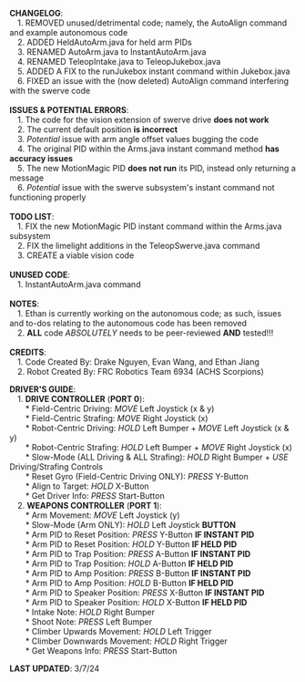 **CHANGELOG**:  <br> 
&ensp;&ensp;1. REMOVED unused/detrimental code; namely, the AutoAlign command and example autonomous code  <br> 
&ensp;&ensp;2. ADDED HeldAutoArm.java for held arm PIDs  <br> 
&ensp;&ensp;3. RENAMED AutoArm.java to InstantAutoArm.java  <br> 
&ensp;&ensp;4. RENAMED TeleopIntake.java to TeleopJukebox.java  <br> 
&ensp;&ensp;5. ADDED A FIX to the runJukebox instant command within Jukebox.java  <br> 
&ensp;&ensp;6. FIXED an issue with the (now deleted) AutoAlign command interfering with the swerve code  <br>   
**ISSUES & POTENTIAL ERRORS**:  <br> 
&ensp;&ensp;1. The code for the vision extension of swerve drive **does not work**  <br> 
&ensp;&ensp;2. The current default position **is incorrect**  <br> 
&ensp;&ensp;3. *Potential* issue with arm angle offset values bugging the code  <br> 
&ensp;&ensp;4. The original PID within the Arms.java instant command method **has accuracy issues**  <br> 
&ensp;&ensp;5. The new MotionMagic PID **does not run** its PID, instead only returning a message  <br> 
&ensp;&ensp;6. *Potential* issue with the swerve subsystem's instant command not functioning properly  <br>   
**TODO LIST**:  <br> 
&ensp;&ensp;1. FIX the new MotionMagic PID instant command within the Arms.java subsystem  <br> 
&ensp;&ensp;2. FIX the limelight additions in the TeleopSwerve.java command  <br> 
&ensp;&ensp;3. CREATE a viable vision code  <br>   
**UNUSED CODE**:  <br> 
&ensp;&ensp;1. InstantAutoArm.java command  <br>   
**NOTES**:  <br> 
&ensp;&ensp;1. Ethan is currently working on the autonomous code; as such, issues and to-dos relating to the autonomous code has been removed  <br> 
&ensp;&ensp;2. **ALL** code *ABSOLUTELY* needs to be peer-reviewed **AND** tested!!!  <br>   
**CREDITS**:  <br> 
&ensp;&ensp;1. Code Created By: Drake Nguyen, Evan Wang, and Ethan Jiang  <br> 
&ensp;&ensp;2. Robot Created By: FRC Robotics Team 6934 (ACHS Scorpions)  <br>   

**DRIVER'S GUIDE**:  <br> 
&ensp;&ensp;1. **DRIVE CONTROLLER** (**PORT 0**):  <br> 
&ensp;&ensp;&ensp;&ensp;* Field-Centric Driving: *MOVE* Left Joystick (x & y)  <br> 
&ensp;&ensp;&ensp;&ensp;* Field-Centric Strafing: *MOVE* Right Joystick (x)  <br> 
&ensp;&ensp;&ensp;&ensp;* Robot-Centric Driving: *HOLD* Left Bumper + *MOVE* Left Joystick (x & y)  <br> 
&ensp;&ensp;&ensp;&ensp;* Robot-Centric Strafing: *HOLD* Left Bumper + *MOVE* Right Joystick (x)  <br> 
&ensp;&ensp;&ensp;&ensp;* Slow-Mode (ALL Driving & ALL Strafing): *HOLD* Right Bumper + *USE* Driving/Strafing Controls  <br> 
&ensp;&ensp;&ensp;&ensp;* Reset Gyro (Field-Centric Driving ONLY): *PRESS* Y-Button  <br> 
&ensp;&ensp;&ensp;&ensp;* Align to Target: *HOLD* X-Button  <br> 
&ensp;&ensp;&ensp;&ensp;* Get Driver Info: *PRESS* Start-Button  <br> 
&ensp;&ensp;2. **WEAPONS CONTROLLER** (**PORT 1**): <br> 
&ensp;&ensp;&ensp;&ensp;* Arm Movement: *MOVE* Left Joystick (y)  <br> 
&ensp;&ensp;&ensp;&ensp;* Slow-Mode (Arm ONLY): *HOLD* Left Joystick **BUTTON**  <br> 
&ensp;&ensp;&ensp;&ensp;* Arm PID to Reset Position: *PRESS* Y-Button **IF INSTANT PID**  <br> 
&ensp;&ensp;&ensp;&ensp;* Arm PID to Reset Position: *HOLD* Y-Button **IF HELD PID**  <br> 
&ensp;&ensp;&ensp;&ensp;* Arm PID to Trap Position: *PRESS* A-Button **IF INSTANT PID**  <br> 
&ensp;&ensp;&ensp;&ensp;* Arm PID to Trap Position: *HOLD* A-Button **IF HELD PID**  <br> 
&ensp;&ensp;&ensp;&ensp;* Arm PID to Amp Position: *PRESS* B-Button **IF INSTANT PID**  <br> 
&ensp;&ensp;&ensp;&ensp;* Arm PID to Amp Position: *HOLD* B-Button **IF HELD PID**  <br> 
&ensp;&ensp;&ensp;&ensp;* Arm PID to Speaker Position: *PRESS* X-Button **IF INSTANT PID**  <br> 
&ensp;&ensp;&ensp;&ensp;* Arm PID to Speaker Position: *HOLD* X-Button **IF HELD PID**  <br> 
&ensp;&ensp;&ensp;&ensp;* Intake Note: *HOLD* Right Bumper  <br> 
&ensp;&ensp;&ensp;&ensp;* Shoot Note: *PRESS* Left Bumper  <br> 
&ensp;&ensp;&ensp;&ensp;* Climber Upwards Movement: *HOLD* Left Trigger  <br> 
&ensp;&ensp;&ensp;&ensp;* Climber Downwards Movement: *HOLD* Right Trigger  <br> 
&ensp;&ensp;&ensp;&ensp;* Get Weapons Info: *PRESS* Start-Button  <br>   

**LAST UPDATED**: 3/7/24

